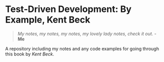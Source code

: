 # Test-Driven Development: By Example, Kent Beck

> _My notes, my notes, my notes, my lovely lady notes, check it out._ - **Me**

A repository including my notes and any code examples for going through this book by _Kent Beck_.

